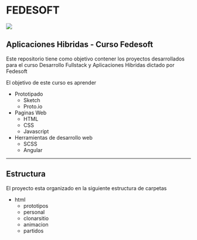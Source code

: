# FEDESOFT

![](https://www.unipymes.com/wp-content/uploads/2015/03/6.-fedesoft.png)

## Aplicaciones Hibridas - Curso Fedesoft

Este repositorio tiene como objetivo contener los proyectos desarrollados para el curso Desarrollo Fullstack y Aplicaciones Hibridas dictado por Fedesoft

El objetivo de este curso es aprender
+ Prototipado
  + Sketch
  + Proto.io
+ Paginas Web
  + HTML
  + CSS
  + Javascript
+ Herramientas de desarrollo web
  + SCSS
  + Angular

---
## Estructura


El proyecto esta organizado en la siguiente estructura de carpetas

+ html
  + prototipos
  + personal
  + clonarsitio
  + animacion
  + partidos
  



